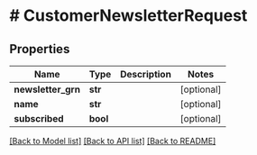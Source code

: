 # # CustomerNewsletterRequest


## Properties 


Name | Type | Description | Notes
------------ | ------------- | ------------- | -------------
**newsletter_grn**| **str** |   | [optional]
**name**| **str** |   | [optional]
**subscribed**| **bool** |   | [optional]


[[Back to Model list]](../../README.md#models) [[Back to API list]](../../README.md#endpoints) [[Back to README]](../../README.md)

